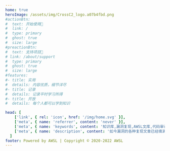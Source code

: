 ```yaml
---
home: true
heroImage: /assets/img/CrossC2_logo.a07b4fbd.png
#actionBtn:
#  text: 开始使用🍃
#  link: /
#  type: primary
#  ghost: true
#  size: large
#preactionBtn:
#  text: 支持项目🍃
# link: /about/support
#  type: primary
#  ghost: true
#  size: large
#features:
#- title: 实用
#  details: 内容优质，细节详尽
#- title: 记录
#  details: 记录平时学习所得
#- title: 开放
#  details: 每个人都可以学到知识

head: [
    ['link', { rel: 'icon', href: '/img/home.svg' }],
    ['meta', { name: 'referrer', content: 'never' }],
    ['meta', { name: 'keywords', content: '知识库,漏洞复现,AWSL文库,代码审计,渗透测试' }],
    ['meta', { name: 'description', content: '如今漏洞的各种复现文章已经填满了互联网，但是每次去尝试漏洞复现时，总会纠结于环境搭建，POC和漏洞原理上。由于这些因素，通常都需要翻阅很多很多的文章才能理解这个漏洞，于是，便萌生了把环境搭建，POC，漏洞原理全部集合在一个文库的想法，PeiQI WiKi-POC文库便由此而来🐣' }],
  ]
footer: Powered by AWSL | Copyright © 2020-2022 AWSL
---
```


</br>
</br>

<a-alert type="info" message="提示" description="本文库仅限南通大学AWSL战队内部阅读，由于传播、利用此文所提供的信息而造成的任何直接或者间接的后果及损失，均由使用者本人负责，文章作者不为此承担任何责任。AWSL战队拥有对此文章的修改和解释权。" showIcon>
</a-alert>


</br>
</br>






<p></p> 

<template>
  <a-timeline>
    <a-timeline-item>
      2022.4.4
      <p>
        - <a-tag color="yellow">CTF</a-tag>新增WEB文章：<a href='/ctf/WEB/PHP其他相关/php反序列化字符串逃逸/php反序列化字符串逃逸.html'>php反序列化字符串逃逸</a><br/>
        - <a-tag color="green">学习报告</a-tag>新增学习报告：<a href='/studyreport/2022/张心玥/张心玥学习报告03.html'>张心玥学习报告03</a><br/>
        - <a-tag color="green">学习报告</a-tag>新增学习报告：<a href='/studyreport/2022/朱海龙/朱海龙学习报告03.html'>朱海龙学习报告03</a><br/>
        - <a-tag color="green">学习报告</a-tag>新增学习报告：<a href='/studyreport/2022/刘灿/刘灿学习报告03.html'>刘灿学习报告03</a><br/>
        - <a-tag color="green">学习报告</a-tag>新增学习报告：<a href='/studyreport/2022/葛宝琦/葛宝琦学习报告03.html'>葛宝琦学习报告03</a><br/>
        - <a-tag color="green">学习报告</a-tag>新增学习报告：<a href='/studyreport/2022/翟一鸣/翟一鸣学习报告03/翟一鸣学习报告03.html'>翟一鸣学习报告03</a><br/>
        - <a-tag color="green">学习报告</a-tag>新增学习报告：<a href='/studyreport/2022/陆玺州/陆玺州学习报告03.html'>陆玺州学习报告03</a><br/>
        - <a-tag color="green">学习报告</a-tag>新增学习报告：<a href='/studyreport/2022/陈励文/陈励文学习报告03.html'>陈励文学习报告03</a><br/>
      </p>
    </a-timeline-item>
    <a-timeline-item>
      2022.4.1
      <p>
        - <a-tag color="yellow">CTF</a-tag>新增WEB文章：<a href='/ctf/WEB/PHP其他相关/php一些绕过总结/php一些绕过总结.html'>php一些绕过总结</a><br/>
        - <a-tag color="yellow">CTF</a-tag>新增WEB文章：<a href='/ctf/WEB/PHP其他相关/php session伪造/php session伪造.html'>php session伪造</a><br/>
        - <a-tag color="blue">神兵利器</a-tag>新增神兵利器——C2：<a href='/weapons/C2/GScan/GScan.html'>GScan</a><br/>
        - <a-tag color="blue">神兵利器</a-tag>新增神兵利器——漏洞利用：<a href='/weapons/exploit/vulmap/vulmap.html'>vulmap</a><br/>
        - <a-tag color="blue">神兵利器</a-tag>新增神兵利器——信息搜集：<a href='/weapons/info_collect/dismap/readme-zh.html'>dismap</a><br/>
        - <a-tag color="blue">神兵利器</a-tag>新增神兵利器——信息搜集：<a href='/weapons/info_collect/ehole/ehole.html'>ehole</a><br/>
        - <a-tag color="blue">神兵利器</a-tag>新增神兵利器——信息搜集：<a href='/weapons/info_collect/fofax/fofax.html'>FoFaX</a><br/>
        - <a-tag color="blue">神兵利器</a-tag>新增神兵利器——信息搜集：<a href='/weapons/info_collect/HackBrowserData/HackBrowserData.html'>HackBrowserData</a><br/>
        - <a-tag color="blue">神兵利器</a-tag>新增神兵利器——信息搜集：<a href='/weapons/info_collect/Yasso/Yasso.html'>Yasso</a><br/>
        - <a-tag color="blue">神兵利器</a-tag>新增神兵利器——溯源与反制：<a href='/weapons/trace_source/goblin/goblin.html'>Goblin</a><br/>
        - <a-tag color="pink">红蓝对抗</a-tag>新增信息搜集文章：<a href='/redteam/infocollect/attack_weak/常见密码漏洞及其安全建议.html'>常见口令漏洞及其安全建议</a><br/>
      </p>
    </a-timeline-item>
    <a-timeline-item>
      2022.3.29
      <p>
        - <a-tag color="green">学习报告</a-tag>新增学习报告：<a href='/studyreport/2022/张心玥/张心玥学习报告02-1.html'>张心玥学习报告02-1</a><br/>
        - <a-tag color="green">学习报告</a-tag>新增学习报告：<a href='/studyreport/2022/张心玥/张心玥学习报告02-2.html'>张心玥学习报告02-2</a><br/>
        - <a-tag color="green">学习报告</a-tag>新增学习报告：<a href='/studyreport/2022/朱海龙/朱海龙学习报告02.html'>朱海龙学习报告02</a><br/>
        - <a-tag color="green">学习报告</a-tag>新增学习报告：<a href='/studyreport/2022/刘灿/刘灿学习报告02.html'>刘灿学习报告02</a><br/>
        - <a-tag color="green">学习报告</a-tag>新增学习报告：<a href='/studyreport/2022/葛宝琦/葛宝琦学习报告02.html'>葛宝琦学习报告02</a><br/>
        - <a-tag color="green">学习报告</a-tag>新增学习报告：<a href='/studyreport/2022/翟一鸣/翟一鸣学习报告02.html'>翟一鸣学习报告02</a><br/>
        - <a-tag color="green">学习报告</a-tag>新增学习报告：<a href='/studyreport/2022/陆玺州/陆玺州学习报告02.html'>陆玺州学习报告02</a><br/>
        - <a-tag color="green">学习报告</a-tag>新增学习报告：<a href='/studyreport/2022/陈励文/陈励文学习报告02.html'>陈励文学习报告02</a><br/>
      </p>
    </a-timeline-item>
    <a-timeline-item>
      2022.3.21
      <p>
        - <a-tag color="red">漏洞相关</a-tag><a href='/wiki/webapp/TerraMaster/TerraMaster TOS createRaid 远程命令执行漏洞 CVE-2022-24990.html'>TerraMaster TOS createRaid 远程命令执行漏洞 CVE-2022-24990</a><br/>
        - <a-tag color="red">漏洞相关</a-tag><a href='/wiki/webapp/TerraMaster/TerraMaster TOS 信息泄漏漏洞 CVE-2022-24990.html'>TerraMaster TOS 信息泄漏漏洞 CVE-2022-24990</a><br/>
        - <a-tag color="red">漏洞相关</a-tag><a href='/wiki/frame/Spring Cloud/Spring Cloud Gateway表达式注入 远程命令执行漏洞 CVE-2022-22947.html'>Spring Cloud Gateway表达式注入 远程命令执行漏洞 CVE-2022-22947</a><br/>
        - <a-tag color="red">漏洞相关</a-tag><a href='/wiki/serverapp/Redis/Redis Lua 沙箱绕过 远程命令执行 CVE-2022-0543.html'>Redis Lua 沙箱绕过 远程命令执行 CVE-2022-0543</a><br/>
        - <a-tag color="red">漏洞相关</a-tag><a href='/wiki/iot/大华/大华 城市安防监控系统平台管理 attachment_downloadByUrlAtt.action 任意文件下载漏洞.html'>大华 城市安防监控系统平台管理 attachment_downloadByUrlAtt.action 任意文件下载漏洞</a><br/>
      </p>
    </a-timeline-item>
    <a-timeline-item>
      2022.3.20
      <p>
        - <a-tag color="yellow">CTF</a-tag>新增WEB文章：<a href='/ctf/WEB/SSRF/URL拆分造成SSRF.html'>URL拆分造成SSRF</a><br/>
      </p>
    </a-timeline-item>
    <a-timeline-item>
      2022.3.19
      <p>
        - <a-tag color="green">学习报告</a-tag>新增学习报告：<a href='/studyreport/2022/张心玥/张心玥学习报告01.html'>张心玥学习报告01</a><br/>
        - <a-tag color="green">学习报告</a-tag>新增学习报告：<a href='/studyreport/2022/朱海龙/朱海龙学习报告01.html'>朱海龙学习报告01</a><br/>
        - <a-tag color="green">学习报告</a-tag>新增学习报告：<a href='/studyreport/2022/刘灿/刘灿学习报告01.html'>刘灿学习报告01</a><br/>
        - <a-tag color="green">学习报告</a-tag>新增学习报告：<a href='/studyreport/2022/葛宝琦/葛宝琦学习报告01.html'>葛宝琦学习报告01</a><br/>
        - <a-tag color="green">学习报告</a-tag>新增学习报告：<a href='/studyreport/2022/翟一鸣/翟一鸣学习报告01.html'>翟一鸣学习报告01</a><br/>
        - <a-tag color="green">学习报告</a-tag>新增学习报告：<a href='/studyreport/2022/陈励文/陈励文学习报告01.html'>陈励文学习报告01</a><br/>
      </p>
    </a-timeline-item>
    <a-timeline-item>
      2022.3.18
      <p>
        - <a-tag color="pink">红蓝对抗</a-tag>新增内网渗透文章：<a href='/redteam/innet/批量利用/蓝凌OA任意文件任意文件写入之批量上线.html'>蓝凌OA任意文件任意文件写入之批量上线</a><br/>
        - <a-tag color="pink">红蓝对抗</a-tag>新增内网渗透文章：<a href='/redteam/innet/批量利用/redis未授权访问漏洞的批量攻击.html'>redis未授权访问漏洞的批量攻击</a><br/>
        - <a-tag color="purple">文库动态</a-tag>修改样式表和布局，更加美观<br/>
        - <a-tag color="red">黑客技能</a-tag>新增安卓攻防文章：<a href='/hackskill/android/安卓设备/远程黑进智能电视.html'>远程黑进智能电视</a><br/>
      </p>
    </a-timeline-item>
    <a-timeline-item>
      2022.3.17
      <p>
        - <a-tag color="yellow">CTF</a-tag>新增WEB文章：<a href='/ctf/WEB/RCE/利用PHP FFI 预加载执行命令.html'>PHP FFI 预加载执行命令</a><br/>
        - <a-tag color="yellow">CTF</a-tag>新增PWN文章：<a href='/ctf/PWN/自救指南/自救指南.html'>自救指南</a><br/>
      </p>
    </a-timeline-item>
    <a-timeline-item>
      2022.3.16
      <p>
        - <a-tag color="purple">文库动态</a-tag>开源文库至Github<br/>
      </p>
    </a-timeline-item>
    <a-timeline-item>
      2022.3.14
      <p>
        - <a-tag color="purple">文库动态</a-tag>制作文库Docker镜像让文库更容易部署<br/>
        - <a-tag color="red">漏洞相关</a-tag>漏洞相关文档全部转移完成(阅读效果优化未完成)<br/>
      </p>
    </a-timeline-item>
    <a-timeline-item>
      2022.3.13
      <p>
        - <a-tag color="purple">文库动态</a-tag>文库README文档全部完成<br/>
      </p>
    </a-timeline-item>
    <a-timeline-item>
      2022.3.10
      <p>
        - <a-tag color="green">漏洞相关</a-tag>同步服务器应用漏洞<br/>
      </p>
    </a-timeline-item>
    <a-timeline-item>
      2022.3.8
      <p>
        - <a-tag color="red">漏洞相关</a-tag>Linux DirtyPipe权限提升漏洞 CVE-2022-0847<br/>
        - <a-tag color="green">漏洞相关</a-tag>同步Web服务器漏洞(Apache,Nginx等)<br/>
      </p>
    </a-timeline-item>
    <a-timeline-item>
      2022.3.6
      <p>
        - <a-tag color="green">漏洞相关</a-tag>同步操作系统漏洞(Linux, Windows)<br/>
      </p>
    </a-timeline-item>
    <a-timeline-item>
      2022.3.5
      <p>
        - <a-tag color="red">漏洞相关</a-tag>开始同步文库之前的内容，并重构文章Md文档，更加适合阅读<br/>
      </p>
    </a-timeline-item>
    <a-timeline-item>
      2022.3.4
      <p>
        - <a-tag color="purple">文库动态</a-tag>添加插件：Vssue评论，Copy代码插件，阅读进度条插件<br/>
        - <a-tag color="purple">文库动态</a-tag>添加模块：建议反馈<br/>
      </p>
    </a-timeline-item>
    <a-timeline-item>
      2022.3.3
      <p>
        - <a-tag color="green">文库动态</a-tag>开始编写各项分类 README文档<br/>
        - <a-tag color="purple">文库动态</a-tag>添加分类：漏洞相关，CTF，红蓝对抗，文库动态，关于文库<br/>
      </p>
    </a-timeline-item>
    <a-timeline-item>
      2022.3.2
      <p>
        - <a-tag color="green">文库动态</a-tag>装修网站，修饰主题<br/>
        - <a-tag color="purple">文库动态</a-tag>搭建主题确定: AntDocs of VuePress<br/>
      </p>
    </a-timeline-item>
    <a-timeline-item>
      2022.3.1
      <p>
        - <a-tag color="green">文库动态</a-tag>开始重构文库<br/>
      </p>
    </a-timeline-item>
  </a-timeline>
<a-steps>
    <a-step status="finish" title="Star">
      <a-icon slot="icon" type="star" />
    </a-step>
    <a-step status="process" title="Reading">
      <a-icon slot="icon" type="loading" />
    </a-step>
    <a-step status="wait" title="Thank">
      <a-icon slot="icon" type="smile-o" />
    </a-step>
  </a-steps>
</template>
<script>



import ACTI

export default {

components: {ACTI 视频监控}

}
</script>

